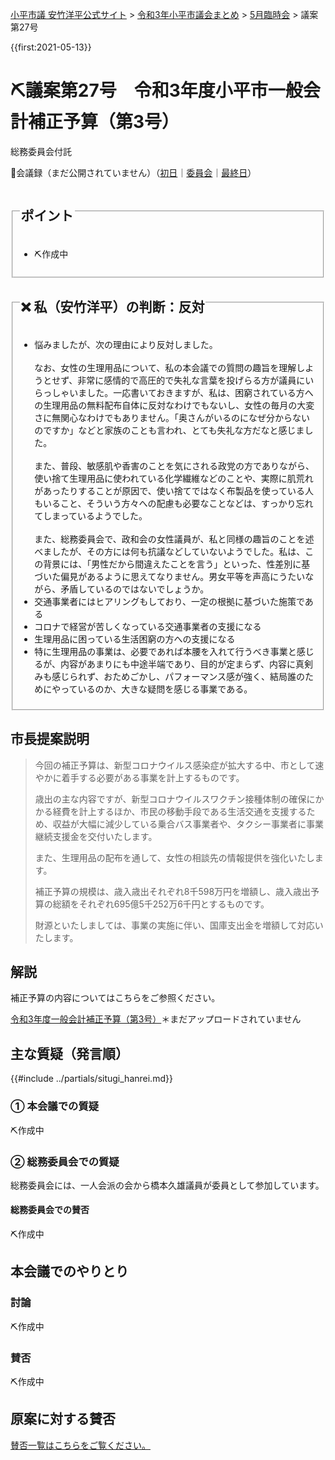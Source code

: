 <p class="breadcrumbs"><a href="https://yasutakeyohei.com/">小平市議 安竹洋平公式サイト</a> > <a href="../index.md">令和3年小平市議会まとめ</a> > <a href="./index.md">5月臨時会</a> > 議案第27号</p>

{{first:2021-05-13}}

# ⛏️議案第27号　令和3年度小平市一般会計補正予算（第3号）

<i class="fa fa-gavel" aria-hidden="true"></i> 総務委員会付託

<p class="read-kaigiroku">📄会議録（まだ公開されていません）（<a href="https://ssp.kaigiroku.net/tenant/kodaira/SpTop.html">初日</a>｜<a href="https://ssp.kaigiroku.net/tenant/kodaira/SpTop.html">委員会</a>｜<a href="https://ssp.kaigiroku.net/tenant/kodaira/SpTop.html">最終日</a>）</p>

<fieldset class="point">
  <legend>
    <h2> ポイント </h2>
  </legend>
  <ul>
    <li class="chk">⛏️作成中</li>
  </ul>
</fieldset>

<fieldset class="sanpi">
  <legend>
    <h2>❌ 私（安竹洋平）の判断：反対 </h2>
  </legend>
  <ul>
    <li>悩みましたが、次の理由により反対しました。<br><br>なお、女性の生理用品について、私の本会議での質問の趣旨を理解しようとせず、非常に感情的で高圧的で失礼な言葉を投げらる方が議員にいらっしゃいました。一応書いておきますが、私は、困窮されている方への生理用品の無料配布自体に反対なわけでもないし、女性の毎月の大変さに無関心なわけでもありません。「奥さんがいるのになぜ分からないのですか」などと家族のことも言われ、とても失礼な方だなと感じました。<br><br>また、普段、敏感肌や香害のことを気にされる政党の方でありながら、使い捨て生理用品に使われている化学繊維などのことや、実際に肌荒れがあったりすることが原因で、使い捨てではなく布製品を使っている人もいること、そういう方々への配慮も必要なことなどは、すっかり忘れてしまっているようでした。<br><br>また、総務委員会で、政和会の女性議員が、私と同様の趣旨のことを述べましたが、その方には何も抗議などしていないようでした。私は、この背景には、「男性だから間違えたことを言う」といった、性差別に基づいた偏見があるように思えてなりません。男女平等を声高にうたいながら、矛盾しているのではないでしょうか。</li>
    <li class="good">交通事業者にはヒアリングもしており、一定の根拠に基づいた施策である</li>
    <li class="good">コロナで経営が苦しくなっている交通事業者の支援になる</li>
    <li class="good">生理用品に困っている生活困窮の方への支援になる</li>
    <li class="bad">特に生理用品の事業は、必要であれば本腰を入れて行うべき事業と感じるが、内容があまりにも中途半端であり、目的が定まらず、内容に真剣みも感じられず、おためごかし、パフォーマンス感が強く、結局誰のためにやっているのか、大きな疑問を感じる事業である。</li>
  </ul>
</fieldset>

## 市長提案説明
> 今回の補正予算は、新型コロナウイルス感染症が拡大する中、市として速やかに着手する必要がある事業を計上するものです。
>
> 歳出の主な内容ですが、新型コロナウイルスワクチン接種体制の確保にかかる経費を計上するほか、市民の移動手段である生活交通を支援するため、収益が大幅に減少している乗合バス事業者や、タクシー事業者に事業継続支援金を交付いたします。
>
> また、生理用品の配布を通して、女性の相談先の情報提供を強化いたします。
>
> 補正予算の規模は、歳入歳出それぞれ8千598万円を増額し、歳入歳出予算の総額をそれぞれ695億5千252万6千円とするものです。
>
> 財源といたしましては、事業の実施に伴い、国庫支出金を増額して対応いたします。

## 解説

補正予算の内容についてはこちらをご参照ください。

[令和3年度一般会計補正予算（第3号）](https://www.city.kodaira.tokyo.jp/kurashi/088/088685.html)＊まだアップロードされていません

## 主な質疑（発言順）
{{#include ../partials/situgi_hanrei.md}}

### ① 本会議での質疑
⛏️作成中

### ② 総務委員会での質疑
総務委員会には、一人会派の会から橋本久雄議員が委員として参加しています。

#### 総務委員会での賛否
⛏️作成中

<!--全委員が賛成⭕️-->

## 本会議でのやりとり

### 討論
⛏️作成中

### 賛否
⛏️作成中
<!--全議員が賛成⭕️-->

## 原案に対する賛否
[賛否一覧はこちらをご覧ください。](./index.md#賛否)

